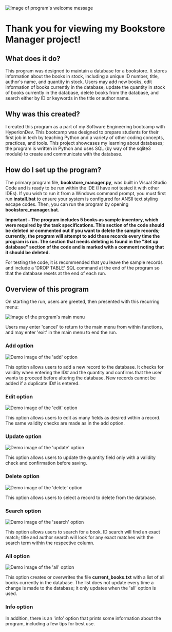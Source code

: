 ![Image of program's welcome message](https://user-images.githubusercontent.com/120101780/213198360-30d7070a-db8a-491c-a761-7076da161d73.png)

# Thank you for viewing my Bookstore Manager project!

## What does it do?

This program was designed to maintain a database for a bookstore. It stores information about the books in stock, including a unique ID number, title, 
author's name, and quantity in stock. Users may add new books, edit information of books currently in the database, update the quantity in stock of books 
currently in the database, delete books from the database, and search either by ID or keywords in the title or author name.

## Why was this created?

I created this program as a part of my Software Engineering bootcamp with HyperionDev. This bootcamp was designed to prepare students for their first job 
in tech by teaching Python and a variety of other coding concepts, practices, and tools. This project showcases my learning about databases; the program 
is written in Python and uses SQL (by way of the sqlite3 module) to create and communicate with the database.

## How do I set up the program?

The primary program file, **bookstore_manager.py**, was built in Visual Studio Code and is ready to be run within the IDE (I have not tested it with other 
IDEs). If you wish to run it from a Windows command prompt, you must first run **install.bat** to ensure your system is configured for ANSII text styling 
escape codes. Then, you can run the program by opening **bookstore_manager.bat**.

**Important - The program includes 5 books as sample inventory, which were required by the task specifications. This section of the code should be deleted 
or commented out if you want to delete the sample records; currently, the program will attempt to add these records every time the program is run. The section 
that needs deleting is found in the "Set up database" section of the code and is marked with a comment noting that it should be deleted.**

For testing the code, it is recommended that you leave the sample records and include a 'DROP TABLE' SQL command at the end of the program so 
that the database resets at the end of each run.

## Overview of this program

On starting the run, users are greeted, then presented with this recurring menu:

![Image of the program's main menu](https://user-images.githubusercontent.com/120101780/213191988-063fc8fc-a728-4f10-9f21-f37841e4143b.png)

Users may enter 'cancel' to return to the main menu from within functions, and may enter 'exit' in the main menu to end the run.


### Add option

![Demo image of the 'add' option](https://user-images.githubusercontent.com/120101780/213193241-98950b3c-e8af-4f5d-9605-d4ebd560102c.png)

This option allows users to add a new record to the database. It checks for validity when entering the ID# and the quantity and confirms that the user wants 
to proceed before altering the database. New records cannot be added if a duplicate ID# is entered.

### Edit option

![Demo image of the 'edit' option](https://user-images.githubusercontent.com/120101780/213194778-2b8f9b2f-47a8-40a3-9be2-1ef2070a93bc.png)

This option allows users to edit as many fields as desired within a record. The same validity checks are made as in the add option.

### Update option

![Demo image of the 'update' option](https://user-images.githubusercontent.com/120101780/213195194-928a3747-f19c-4134-a1b7-c0fd74f6ca78.png)

This option allows users to update the quantity field only with a validity check and confirmation before saving.

### Delete option

![Demo image of the 'delete' option](https://user-images.githubusercontent.com/120101780/213195888-b5b0ff1c-0081-4418-af3f-6d908365fb8d.png)

This option allows users to select a record to delete from the database.

### Search option

![Demo image of the 'search' option](https://user-images.githubusercontent.com/120101780/213196529-06ec5ecd-37cd-44fd-bb31-d2f67f23e01f.png)

This option allows users to search for a book. ID search will find an exact match; title and author search will look for any exact matches with the search
term within the respective column.

### All option

![Demo image of the 'all' option](https://user-images.githubusercontent.com/120101780/213197044-94ed68bb-5607-4f4f-b46e-9a39ed75b995.png)

This option creates or overwrites the file **current_books.txt** with a list of all books currently in the database. The list does not update every 
time a change is made to the database; it only updates when the 'all' option is used.

### Info option

In addition, there is an 'info' option that prints some information about the program, including a few tips for best use.

